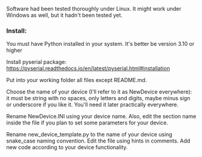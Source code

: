 
Software had been tested thoroughly under Linux. It might work under Windows as well, but it hadn't been tested yet.


### Install:
You must have Python installed in your system. It's better be version 3.10 or higher

Install pyserial package: https://pyserial.readthedocs.io/en/latest/pyserial.html#installation

Put into your working folder all files except README.md.

Choose the name of your device (I'll refer to it as NewDevice everywhere): it must be string with no spaces, only letters and digits, maybe minus sign or underscore if you like it. You'll need it later practically everywhere.

Rename NewDevice.INI using your device name. Also, edit the section name inside the file if you plan to set some parameters for your device.

Rename new_device_template.py to the name of your device using snake_case naming convention. Edit the file using hints in comments. Add new code according to your device functionality.

